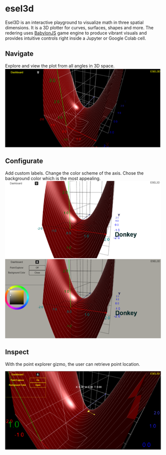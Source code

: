 # esel3d

Esel3D is an interactive playground to visualize math in three spatial dimensions.
It is a 3D plotter for curves, surfaces, shapes and more. The redering uses [BabylonJS](https://www.babylonjs.com/) 
game engine to produce vibrant visuals and provides intuitive controls right inside a
Jupyter or Google Colab cell. 

## Navigate

Explore and view the plot from all angles in 3D space.
![Fig:1](/img/esel3d_img1.png)

## Configurate

Add custom labels. Change the color scheme of the axis. Chose the background color which is the most appealing. 
![Fig:2](/img/esel3d_img2.png)
![Fig:3](/img/esel3d_img3.png)

## Inspect

With the point explorer gizmo, the user can retrieve point location. 

![Fig:4](/img/esel3d_img4.png)
 

